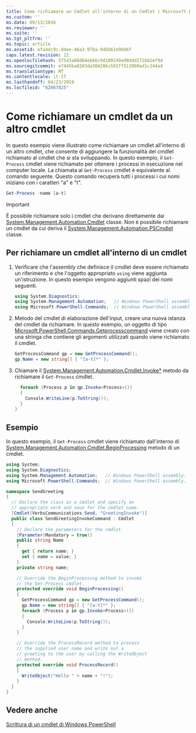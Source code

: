 ```yaml
---
title: Come richiamare un Cmdlet all'interno di un Cmdlet | Microsoft Docs
ms.custom: ''
ms.date: 09/13/2016
ms.reviewer: ''
ms.suite: ''
ms.tgt_pltfrm: ''
ms.topic: article
ms.assetid: efa4dc9c-ddee-46a3-978a-9dbb61e9bb6f
caps.latest.revision: 12
ms.openlocfilehash: 57543a88d04eb66c9d109249a99ddd272b02ef9d
ms.sourcegitcommit: e7445ba8203da304286c591ff513900ad1c244a4
ms.translationtype: MT
ms.contentlocale: it-IT
ms.lasthandoff: 04/23/2019
ms.locfileid: "62067825"
---
```

# <a name="how-to-invoke-a-cmdlet-from-within-a-cmdlet"></a>Come richiamare un cmdlet da un altro cmdlet

In questo esempio viene illustrato come richiamare un cmdlet all'interno di un altro cmdlet, che consente di aggiungere la funzionalità del cmdlet richiamato al cmdlet che si sta sviluppando. In questo esempio, il `Get-Process` cmdlet viene richiamato per ottenere i processi in esecuzione nel computer locale. La chiamata al `Get-Process` cmdlet è equivalente al comando seguente. Questo comando recupera tutti i processi i cui nomi iniziano con i caratteri "a" e "t".

```powershell
Get-Process -name [a-t]
```

> [!IMPORTANT]
> È possibile richiamare solo i cmdlet che derivano direttamente dai [System.Management.Automation.Cmdlet](/dotnet/api/System.Management.Automation.Cmdlet) classe. Non è possibile richiamare un cmdlet da cui deriva il [System.Management.Automation.PSCmdlet](/dotnet/api/System.Management.Automation.PSCmdlet) classe.

## <a name="to-invoke-a-cmdlet-from-within-a-cmdlet"></a>Per richiamare un cmdlet all'interno di un cmdlet

1. Verificare che l'assembly che definisce il cmdlet deve essere richiamato un riferimento e che l'oggetto appropriato `using` viene aggiunta un'istruzione. In questo esempio vengono aggiunti spazi dei nomi seguenti.

    ```csharp
    using System.Diagnostics;
    using System.Management.Automation;   // Windows PowerShell assembly.
    using Microsoft.PowerShell.Commands;  // Windows PowerShell assembly.
    ```

2. Metodo del cmdlet di elaborazione dell'input, creare una nuova istanza del cmdlet da richiamare. In questo esempio, un oggetto di tipo [Microsoft.PowerShell.Commands.Getprocesscommand](/dotnet/api/Microsoft.PowerShell.Commands.GetProcessCommand) viene creato con una stringa che contiene gli argomenti utilizzati quando viene richiamato il cmdlet.

    ```csharp
    GetProcessCommand gp = new GetProcessCommand();
    gp.Name = new string[] { "[a-t]*" };
    ```

3. Chiamare il [System.Management.Automation.Cmdlet.Invoke*](/dotnet/api/System.Management.Automation.Cmdlet.Invoke) metodo da richiamare il `Get-Process` cmdlet.

    ```csharp
      foreach (Process p in gp.Invoke<Process>())
      {
        Console.WriteLine(p.ToString());
      }
    }
    ```

## <a name="example"></a>Esempio

In questo esempio, il `Get-Process` cmdlet viene richiamato dall'interno di [System.Management.Automation.Cmdlet.BeginProcessing](/dotnet/api/System.Management.Automation.Cmdlet.BeginProcessing) metodo di un cmdlet.

```csharp
using System;
using System.Diagnostics;
using System.Management.Automation;   // Windows PowerShell assembly.
using Microsoft.PowerShell.Commands;  // Windows PowerShell assembly.

namespace SendGreeting
{
  // Declare the class as a cmdlet and specify an
  // appropriate verb and noun for the cmdlet name.
  [Cmdlet(VerbsCommunications.Send, "GreetingInvoke")]
  public class SendGreetingInvokeCommand : Cmdlet
  {
    // Declare the parameters for the cmdlet.
    [Parameter(Mandatory = true)]
    public string Name
    {
      get { return name; }
      set { name = value; }
    }
    private string name;

    // Override the BeginProcessing method to invoke
    // the Get-Process cmdlet.
    protected override void BeginProcessing()
    {
      GetProcessCommand gp = new GetProcessCommand();
      gp.Name = new string[] { "[a-t]*" };
      foreach (Process p in gp.Invoke<Process>())
      {
        Console.WriteLine(p.ToString());
      }
    }

    // Override the ProcessRecord method to process
    // the supplied user name and write out a
    // greeting to the user by calling the WriteObject
    // method.
    protected override void ProcessRecord()
    {
      WriteObject("Hello " + name + "!");
    }
  }
}
```

## <a name="see-also"></a>Vedere anche

[Scrittura di un cmdlet di Windows PowerShell](./writing-a-windows-powershell-cmdlet.md)
